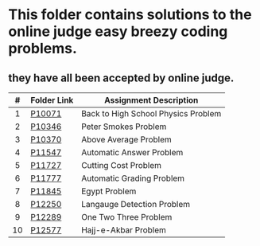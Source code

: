 # This folder contains solutions to the online judge easy breezy coding problems. 
## they have all been accepted by online judge.

|   #   | Folder Link | Assignment Description |
| :---: | ----------- | ---------------------- |
|  1 | [P10071](https://github.com/azizzmills/Programming-Techniques/tree/2143-OOP-Mills/Easy%20Breezy%20Problems/P10071) | Back to High School Physics Problem |
|  2 | [P10346](https://github.com/azizzmills/Programming-Techniques/tree/2143-OOP-Mills/Easy%20Breezy%20Problems/P10346) | Peter Smokes Problem |
|  3 | [P10370](https://github.com/azizzmills/Programming-Techniques/tree/2143-OOP-Mills/Easy%20Breezy%20Problems/P10370) | Above Average Problem |
|  4 | [P11547](https://github.com/azizzmills/Programming-Techniques/tree/2143-OOP-Mills/Easy%20Breezy%20Problems/P11547) | Automatic Answer Problem |
|  5 | [P11727](https://github.com/azizzmills/Programming-Techniques/tree/2143-OOP-Mills/Easy%20Breezy%20Problems/P11727) | Cutting Cost Problem |
|  6 | [P11777](https://github.com/azizzmills/Programming-Techniques/tree/2143-OOP-Mills/Easy%20Breezy%20Problems/P11777) | Automatic Grading Problem |
|  7 | [P11845](https://github.com/azizzmills/Programming-Techniques/tree/2143-OOP-Mills/Easy%20Breezy%20Problems/P11845) | Egypt Problem |
|  8 | [P12250](https://github.com/azizzmills/Programming-Techniques/tree/2143-OOP-Mills/Easy%20Breezy%20Problems/P12250) | Langauge Detection Problem  |
|  9 | [P12289](https://github.com/azizzmills/Programming-Techniques/tree/2143-OOP-Mills/Easy%20Breezy%20Problems/P12289) | One Two Three Problem |
|  10 | [P12577](https://github.com/azizzmills/Programming-Techniques/tree/2143-OOP-Mills/Easy%20Breezy%20Problems/P12577) | Hajj-e-Akbar Problem |
